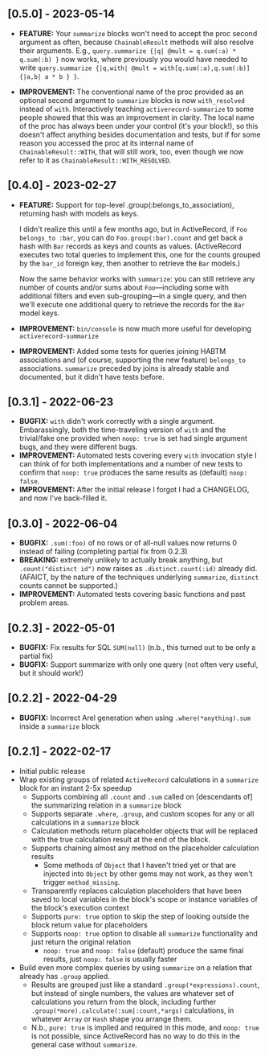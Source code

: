 ## [0.5.0] - 2023-05-14

- **FEATURE:** Your `summarize` blocks won't need to accept the proc second argument as often, because `ChainableResult` methods will also resolve their arguments. E.g., `query.summarize {|q| @mult = q.sum(:a) * q.sum(:b) }` now works, where previously you would have needed to write `query.summarize {|q,with| @mult = with[q.sum(:a),q.sum(:b)] {|a,b| a * b } }`.

- **IMPROVEMENT:** The conventional name of the proc provided as an optional second argument to `summarize` blocks is now `with_resolved` instead of `with`. Interactively teaching `activerecord-summarize` to some people showed that this was an improvement in clarity. The local name of the proc has always been under your control (it's your block!), so this doesn't affect anything besides documentation and tests, but if for some reason you accessed the proc at its internal name of `ChainableResult::WITH`, that will still work, too, even though we now refer to it as `ChainableResult::WITH_RESOLVED`.

## [0.4.0] - 2023-02-27

- **FEATURE:** Support for top-level .group(:belongs_to_association), returning hash with models as keys.

  I didn't realize this until a few months ago, but in ActiveRecord, if `Foo belongs_to :bar`, you can do `Foo.group(:bar).count` and get back a hash with `Bar` records as keys and counts as values. (ActiveRecord executes two total queries to implement this, one for the counts grouped by the `bar_id` foreign key, then another to retrieve the `Bar` models.)

  Now the same behavior works with `summarize`: you can still retrieve any number of counts and/or sums about `Foo`—including some with additional filters and even sub-grouping—in a single query, and then we'll execute one additional query to retrieve the records for the `Bar` model keys.

- **IMPROVEMENT:** `bin/console` is now much more useful for developing `activerecord-summarize`

- **IMPROVEMENT:** Added some tests for queries joining HABTM associations and (of course, supporting the new feature) `belongs_to` associations. `summarize` preceded by joins is already stable and documented, but it didn't have tests before. 

## [0.3.1] - 2022-06-23

- **BUGFIX:** `with` didn't work correctly with a single argument. Embarassingly, both the time-traveling version of `with` and the trivial/fake one provided when `noop: true` is set had single argument bugs, and they were different bugs.
- **IMPROVEMENT:** Automated tests covering every `with` invocation style I can think of for both implementations and a number of new tests to confirm that `noop: true` produces the same results as (default) `noop: false`.
- **IMPROVEMENT:** After the initial release I forgot I had a CHANGELOG, and now I've back-filled it.

## [0.3.0] - 2022-06-04

- **BUGFIX:** `.sum(:foo)` of no rows or of all-null values now returns 0 instead of failing (completing partial fix from 0.2.3)
- **BREAKING:** extremely unlikely to actually break anything, but `.count("distinct id")` now raises as `.distinct.count(:id)` already did. (AFAICT, by the nature of the techniques underlying `summarize`, `distinct` counts cannot be supported.)
- **IMPROVEMENT:** Automated tests covering basic functions and past problem areas.

## [0.2.3] - 2022-05-01

- **BUGFIX:** Fix results for SQL `SUM(null)` (n.b., this turned out to be only a partial fix)
- **BUGFIX:** Support summarize with only one query (not often very useful, but it should work!)

## [0.2.2] - 2022-04-29

- **BUGFIX:** Incorrect Arel generation when using `.where(*anything).sum` inside a `summarize` block

## [0.2.1] - 2022-02-17

- Initial public release
- Wrap existing groups of related `ActiveRecord` calculations in a `summarize` block for an instant 2-5x speedup
  - Supports combining all `.count` and `.sum` called on [descendants of] the summarizing relation in a `summarize` block
  - Supports separate `.where`, `.group`, and custom scopes for any or all calculations in a `summarize` block
  - Calculation methods return placeholder objects that will be replaced with the true calculation result at the end of the block.
  - Supports chaining almost any method on the placeholder calculation results
    - Some methods of `Object` that I haven't tried yet or that are injected into `Object` by other gems may not work, as they won't trigger `method_missing`.
  - Transparently replaces calculation placeholders that have been saved to local variables in the block's scope or instance variables of the block's execution context
  - Supports `pure: true` option to skip the step of looking outside the block return value for placeholders
  - Supports `noop: true` option to disable all `summarize` functionality and just return the original relation
    - `noop: true` and `noop: false` (default) produce the same final results, just `noop: false` is usually faster
- Build even more complex queries by using `summarize` on a relation that already has `.group` applied.
  - Results are grouped just like a standard `.group(*expressions).count`, but instead of single numbers, the values are whatever set of calculations you return from the block, including further `.group(*more).calculate(:sum|:count,*args)` calculations, in whatever `Array` or `Hash` shape you arrange them.
  - N.b., `pure: true` is implied and required in this mode, and `noop: true` is not possible, since ActiveRecord has no way to do this in the general case without `summarize`.